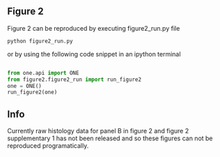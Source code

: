 ## Figure 2

Figure 2 can be reproduced by executing figure2_run.py file 
```
python figure2_run.py
```

or by using the following code snippet in an ipython terminal
```python

from one.api import ONE
from figure2.figure2_run import run_figure2
one = ONE()
run_figure2(one)

```
## Info
Currently raw histology data for panel B in figure 2 and figure 2 supplementary 1 has not been released and so these
figures can not be reproduced programatically.

